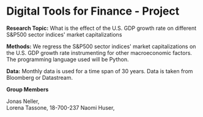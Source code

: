 # Digital Tools for Finance - Project

**Research Topic:**
What is the effect of the U.S. GDP growth rate on different S&P500 sector indices' market capitalizations

**Methods:**
We regress the S&P500 sector indices' market capitalizations on the U.S. GDP growth rate instrumenting for other macroeconomic factors. The programming language used will be Python.

**Data:**
Monthly data is used for a time span of 30 years. Data is taken from Bloomberg or Datastream.



**Group Members**

Jonas Neller, <br />
Lorena Tassone, 18-700-237
Naomi Huser,
